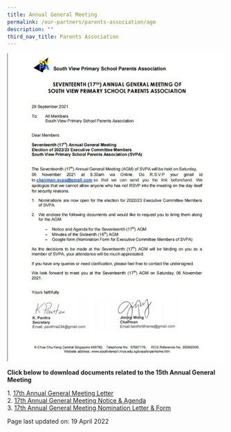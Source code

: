 ```yaml
---
title: Annual General Meeting
permalink: /our-partners/parents-association/agm
description: ""
third_nav_title: Parents Association
---
```

<img src="/images/agm.jpeg">
<p><strong>Click below to download documents related to the 15th Annual General Meeting</strong></p>
<p>1. <a href="https://drive.google.com/file/d/1nhUW2ambBRZf3OGJn8NGyBBylBEN6tkS/view?usp=sharing" target="_blank" rel="noopener"><u>17th Annual General Meeting Letter</u></a><br />2.&nbsp;<a href="https://drive.google.com/file/d/1NcjIVsIoJ4AmSKDYn-jdobFPYIsM4nOp/view?usp=sharing" target="_blank" rel="noopener"><u>17th Annual General Meeting Notice &amp; Agenda</u></a><br />3.&nbsp;<a href="https://drive.google.com/file/d/1vQHbU0G984XJZoD7917SWelhMRorODhp/view?usp=sharing" target="_blank" rel="noopener"><u>17th Annual General Meeting Nomination Letter &amp; Form</u></a></p>
<p>Page last updated on: 19 April 2022</p>